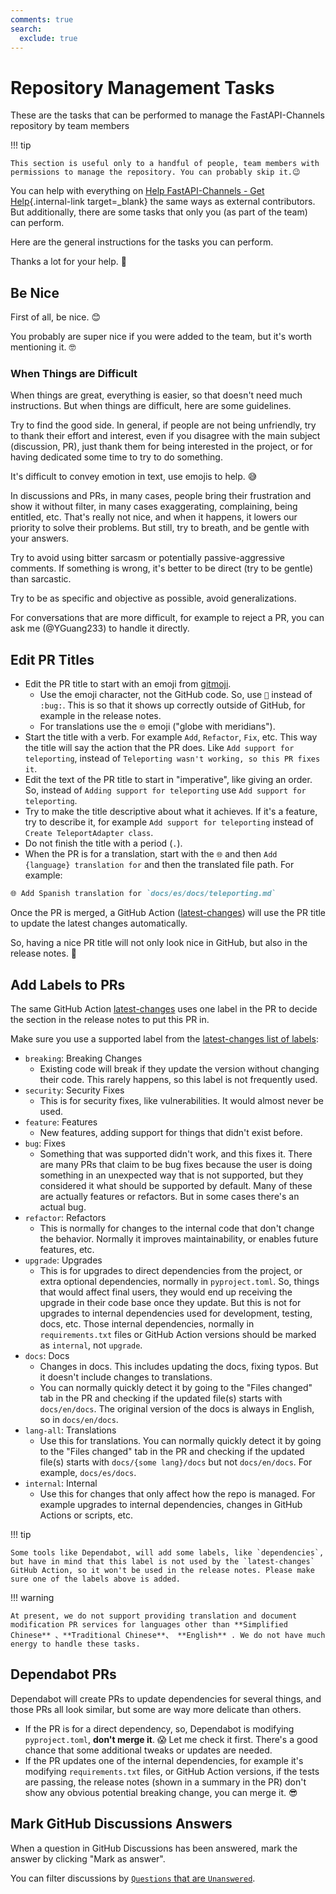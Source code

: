 ```yaml
---
comments: true
search:
  exclude: true
---
```


# Repository Management Tasks

[//]: # (These are the tasks that can be performed to manage the FastAPI-Channels repository by [team members]&#40;./fastapi-people.md#team&#41;{.internal-link target=_blank}.)
These are the tasks that can be performed to manage the FastAPI-Channels repository by team members

!!! tip

    This section is useful only to a handful of people, team members with permissions to manage the repository. You can probably skip it.😉

[//]: # (...so, you are a [team member of FastAPI-Channels]&#40;./fastapi-people.md#team&#41;{.internal-link target=_blank}? Wow, you are so cool! 😎)

You can help with everything on [Help FastAPI-Channels - Get Help](./help-fastapi-channels.md){.internal-link target=_blank} the same ways as external contributors. But additionally, there are some tasks that only you (as part of the team) can perform.

Here are the general instructions for the tasks you can perform.

Thanks a lot for your help. 🙇

## Be Nice

First of all, be nice. 😊

You probably are super nice if you were added to the team, but it's worth mentioning it. 🤓

### When Things are Difficult

When things are great, everything is easier, so that doesn't need much instructions. But when things are difficult, here are some guidelines.

Try to find the good side. In general, if people are not being unfriendly, try to thank their effort and interest, even if you disagree with the main subject (discussion, PR), just thank them for being interested in the project, or for having dedicated some time to try to do something.

It's difficult to convey emotion in text, use emojis to help. 😅

In discussions and PRs, in many cases, people bring their frustration and show it without filter, in many cases exaggerating, complaining, being entitled, etc. That's really not nice, and when it happens, it lowers our priority to solve their problems. But still, try to breath, and be gentle with your answers.

Try to avoid using bitter sarcasm or potentially passive-aggressive comments. If something is wrong, it's better to be direct (try to be gentle) than sarcastic.

Try to be as specific and objective as possible, avoid generalizations.

For conversations that are more difficult, for example to reject a PR, you can ask me (@YGuang233) to handle it directly.

## Edit PR Titles

* Edit the PR title to start with an emoji from <a href="https://gitmoji.dev/" class="external-link" target="_blank">gitmoji</a>.
    * Use the emoji character, not the GitHub code. So, use `🐛` instead of `:bug:`. This is so that it shows up correctly outside of GitHub, for example in the release notes.
    * For translations use the `🌐` emoji ("globe with meridians").
* Start the title with a verb. For example `Add`, `Refactor`, `Fix`, etc. This way the title will say the action that the PR does. Like `Add support for teleporting`, instead of `Teleporting wasn't working, so this PR fixes it`.
* Edit the text of the PR title to start in "imperative", like giving an order. So, instead of `Adding support for teleporting` use `Add support for teleporting`.
* Try to make the title descriptive about what it achieves. If it's a feature, try to describe it, for example `Add support for teleporting` instead of `Create TeleportAdapter class`.
* Do not finish the title with a period (`.`).
* When the PR is for a translation, start with the `🌐` and then `Add {language} translation for` and then the translated file path. For example:

```Markdown
🌐 Add Spanish translation for `docs/es/docs/teleporting.md`
```

Once the PR is merged, a GitHub Action (<a href="https://github.com/tiangolo/latest-changes" class="external-link" target="_blank">latest-changes</a>) will use the PR title to update the latest changes automatically.

So, having a nice PR title will not only look nice in GitHub, but also in the release notes. 📝

## Add Labels to PRs

The same GitHub Action <a href="https://github.com/tiangolo/latest-changes" class="external-link" target="_blank">latest-changes</a> uses one label in the PR to decide the section in the release notes to put this PR in.

Make sure you use a supported label from the <a href="https://github.com/tiangolo/latest-changes#using-labels" class="external-link" target="_blank">latest-changes list of labels</a>:

* `breaking`: Breaking Changes
    * Existing code will break if they update the version without changing their code. This rarely happens, so this label is not frequently used.
* `security`: Security Fixes
    * This is for security fixes, like vulnerabilities. It would almost never be used.
* `feature`: Features
    * New features, adding support for things that didn't exist before.
* `bug`: Fixes
    * Something that was supported didn't work, and this fixes it. There are many PRs that claim to be bug fixes because the user is doing something in an unexpected way that is not supported, but they considered it what should be supported by default. Many of these are actually features or refactors. But in some cases there's an actual bug.
* `refactor`: Refactors
    * This is normally for changes to the internal code that don't change the behavior. Normally it improves maintainability, or enables future features, etc.
* `upgrade`: Upgrades
    * This is for upgrades to direct dependencies from the project, or extra optional dependencies, normally in `pyproject.toml`. So, things that would affect final users, they would end up receiving the upgrade in their code base once they update. But this is not for upgrades to internal dependencies used for development, testing, docs, etc. Those internal dependencies, normally in `requirements.txt` files or GitHub Action versions should be marked as `internal`, not `upgrade`.
* `docs`: Docs
    * Changes in docs. This includes updating the docs, fixing typos. But it doesn't include changes to translations.
    * You can normally quickly detect it by going to the "Files changed" tab in the PR and checking if the updated file(s) starts with `docs/en/docs`. The original version of the docs is always in English, so in `docs/en/docs`.
* `lang-all`: Translations
    * Use this for translations. You can normally quickly detect it by going to the "Files changed" tab in the PR and checking if the updated file(s) starts with `docs/{some lang}/docs` but not `docs/en/docs`. For example, `docs/es/docs`.
* `internal`: Internal
    * Use this for changes that only affect how the repo is managed. For example upgrades to internal dependencies, changes in GitHub Actions or scripts, etc.

!!! tip

    Some tools like Dependabot, will add some labels, like `dependencies`, but have in mind that this label is not used by the `latest-changes` GitHub Action, so it won't be used in the release notes. Please make sure one of the labels above is added.

!!! warning

    At present, we do not support providing translation and document modification PR services for languages other than **Simplified Chinese** 、**Traditional Chinese**、 **English** . We do not have much energy to handle these tasks.

[//]: # (## Add Labels to Translation PRs)

[//]: # ()
[//]: # (When there's a PR for a translation, apart from adding the `lang-all` label, also add a label for the language.)

[//]: # ()
[//]: # (There will be a label for each language using the language code, like `lang-{lang code}`, for example, `lang-es` for Spanish, `lang-fr` for French, etc.)

[//]: # ()
[//]: # (* Add the specific language label.)

[//]: # (* Add the label `awaiting-review`.)

[//]: # ()
[//]: # (The label `awaiting-review` is special, only used for translations. A GitHub Action will detect it, then it will read the language label, and it will update the GitHub Discussions managing the translations for that language to notify people that there's a new translation to review.)

[//]: # ()
[//]: # (Once a native speaker comes, reviews the PR, and approves it, the GitHub Action will come and remove the `awaiting-review` label, and add the `approved-1` label.)

[//]: # ()
[//]: # (This way, we can notice when there are new translations ready, because they have the `approved-1` label.)

[//]: # ()
[//]: # (## Merge Translation PRs)

[//]: # ()
[//]: # (For Spanish, as I'm a native speaker and it's a language close to me, I will give it a final review myself and in most cases tweak the PR a bit before merging it.)

[//]: # ()
[//]: # (For the other languages, confirm that:)

[//]: # ()
[//]: # (* The title is correct following the instructions above.)

[//]: # (* It has the labels `lang-all` and `lang-{lang code}`.)

[//]: # (* The PR changes only one Markdown file adding a translation.)

[//]: # (    * Or in some cases, at most two files, if they are small, for the same language, and people reviewed them.)

[//]: # (    * If it's the first translation for that language, it will have additional `mkdocs.yml` files, for those cases follow the instructions below.)

[//]: # (* The PR doesn't add any additional or extraneous files.)

[//]: # (* The translation seems to have a similar structure as the original English file.)

[//]: # (* The translation doesn't seem to change the original content, for example with obvious additional documentation sections.)

[//]: # (* The translation doesn't use different Markdown structures, for example adding HTML tags when the original didn't have them.)

[//]: # (* The "admonition" sections, like `tip`, `info`, etc. are not changed or translated. For example:)

[//]: # ()
[//]: # (```markdown)

[//]: # (!!! tip)

[//]: # ()
[//]: # (    This is a tip.)

[//]: # ()
[//]: # ()
[//]: # (```)

[//]: # ()
[//]: # (looks like this:)

[//]: # ()
[//]: # (!!! tip)

[//]: # ()
[//]: # (    This is a tip.)

[//]: # ()
[//]: # ()
[//]: # (...it could be translated as:)

[//]: # ()
[//]: # (```markdown)

[//]: # (!!! tip)

[//]: # ()
[//]: # (    Esto es un consejo.)

[//]: # ()
[//]: # ()
[//]: # (```)

[//]: # ()
[//]: # (...but needs to keep the exact `tip` keyword. If it was translated to `consejo`, like:)

[//]: # ()
[//]: # (```markdown)

[//]: # (!!! consejo)

[//]: # ()
[//]: # (    Esto es un consejo.)

[//]: # ()
[//]: # ()
[//]: # (```)

[//]: # ()
[//]: # (it would change the style to the default one, it would look like:)

[//]: # ()
[//]: # (!!! consejo)

[//]: # ()
[//]: # (    Esto es un consejo.)

[//]: # ()
[//]: # ()
[//]: # (Those don't have to be translated, but if they are, they need to be written as:)

[//]: # ()
[//]: # (```)

[//]: # (!!! tip "consejo")

[//]: # ()
[//]: # (    Esto es un consejo.)

[//]: # ()
[//]: # ()
[//]: # (```)

[//]: # ()
[//]: # (Which looks like:)

[//]: # ()
[//]: # (!!! tip  "consejo")

[//]: # ()
[//]: # (    Esto es un consejo.)


[//]: # (## First Translation PR)

[//]: # ()
[//]: # (When there's a first translation for a language, it will have a `docs/{lang code}/docs/index.md` translated file and a `docs/{lang code}/mkdocs.yml`.)

[//]: # ()
[//]: # (For example, for Bosnian, it would be:)

[//]: # ()
[//]: # (* `docs/bs/docs/index.md`)

[//]: # (* `docs/bs/mkdocs.yml`)

[//]: # ()
[//]: # (The `mkdocs.yml` file will have only the following content:)

[//]: # ()
[//]: # (```YAML)

[//]: # (INHERIT: ../en/mkdocs.yml)

[//]: # (```)

[//]: # ()
[//]: # (The language code would normally be in the <a href="https://en.wikipedia.org/wiki/List_of_ISO_639_language_codes" class="external-link" target="_blank">ISO 639-1 list of language codes</a>.)

[//]: # ()
[//]: # (In any case, the language code should be in the file <a href="https://github.com/YGuang233/fastapi-channels/blob/master/docs/language_names.yml" class="external-link" target="_blank">docs/language_names.yml</a>.)

[//]: # ()
[//]: # (There won't be yet a label for the language code, for example, if it was Bosnian, there wouldn't be a `lang-bs`. Before creating the label and adding it to the PR, create the GitHub Discussion:)

[//]: # ()
[//]: # (* Go to the <a href="https://github.com/YGuang233/fastapi-channels/discussions/categories/translations" class="external-link" target="_blank">Translations GitHub Discussions</a>)

[//]: # (* Create a new discussion with the title `Bosnian Translations` &#40;or the language name in English&#41;)

[//]: # (* A description of:)

[//]: # ()
[//]: # (```Markdown)

[//]: # (## Bosnian translations)

[//]: # (This is the issue to track translations of the docs to Bosnian. 🚀)

[//]: # ()
[//]: # (Here are the [PRs to review with the label `lang-bs`]&#40;https://github.com/YGuang233/fastapi-channels/pulls?q=is%3Apr+is%3Aopen+sort%3Aupdated-desc+label%3Alang-bs+label%3A%22awaiting-review%22&#41;. 🤓)

[//]: # (```)

[//]: # ()
[//]: # (Update "Bosnian" with the new language.)

[//]: # ()
[//]: # (And update the search link to point to the new language label that will be created, like `lang-bs`.)

[//]: # ()
[//]: # (Create and add the label to that new Discussion just created, like `lang-bs`.)

[//]: # ()
[//]: # (Then go back to the PR, and add the label, like `lang-bs`, and `lang-all` and `awaiting-review`.)

[//]: # ()
[//]: # (Now the GitHub action will automatically detect the label `lang-bs` and will post in that Discussion that this PR is waiting to be reviewed.)

[//]: # (## Review PRs)

[//]: # ()
[//]: # (If a PR doesn't explain what it does or why, ask for more information.)

[//]: # ()
[//]: # (A PR should have a specific use case that it is solving.)

[//]: # ()
[//]: # (* If the PR is for a feature, it should have docs.)

[//]: # (    * Unless it's a feature we want to discourage, like support for a corner case that we don't want users to use.)

[//]: # (* The docs should include a source example file, not write Python directly in Markdown.)

[//]: # (* If the source example&#40;s&#41; file can have different syntax for Python 3.8, 3.9, 3.10, there should be different versions of the file, and they should be shown in tabs in the docs.)

[//]: # (* There should be tests testing the source example.)

[//]: # (* Before the PR is applied, the new tests should fail.)

[//]: # (* After applying the PR, the new tests should pass.)

[//]: # (* Coverage should stay at 100%.)

[//]: # (* If you see the PR makes sense, or we discussed it and considered it should be accepted, you can add commits on top of the PR to tweak it, to add docs, tests, format, refactor, remove extra files, etc.)

[//]: # (* Feel free to comment in the PR to ask for more information, to suggest changes, etc.)

[//]: # (* Once you think the PR is ready, move it in the internal GitHub project for me to review it.)

[//]: # (## Dev People PRs)

[//]: # ()
[//]: # (Every month, a GitHub Action updates the Dev People data. Those PRs look like this one: <a href="https://github.com/fastapi/fastapi/pull/11669" class="external-link" target="_blank">👥 Update Dev People</a>.)

[//]: # ()
[//]: # (If the tests are passing, you can merge it right away.)

[//]: # (## External Links PRs)

[//]: # ()
[//]: # (When people add external links they edit this file <a href="https://github.com/fastapi/fastapi/blob/master/docs/en/data/external_links.yml" class="external-link" target="_blank">external_links.yml</a>.)

[//]: # ()
[//]: # (* Make sure the new link is in the correct category &#40;e.g. "Podcasts"&#41; and language &#40;e.g. "Japanese"&#41;.)

[//]: # (* A new link should be at the top of its list.)

[//]: # (* The link URL should work &#40;it should not return a 404&#41;.)

[//]: # (* The content of the link should be about FastAPI-Channels.)

[//]: # (* The new addition should have these fields:)

[//]: # (    * `author`: The name of the author.)

[//]: # (    * `link`: The URL with the content.)

[//]: # (    * `title`: The title of the link &#40;the title of the article, podcast, etc&#41;.)

[//]: # ()
[//]: # (After checking all these things and ensuring the PR has the right labels, you can merge it.)

## Dependabot PRs

Dependabot will create PRs to update dependencies for several things, and those PRs all look similar, but some are way more delicate than others.

* If the PR is for a direct dependency, so, Dependabot is modifying `pyproject.toml`, **don't merge it**. 😱 Let me check it first. There's a good chance that some additional tweaks or updates are needed.
* If the PR updates one of the internal dependencies, for example it's modifying `requirements.txt` files, or GitHub Action versions, if the tests are passing, the release notes (shown in a summary in the PR) don't show any obvious potential breaking change, you can merge it. 😎

## Mark GitHub Discussions Answers

When a question in GitHub Discussions has been answered, mark the answer by clicking "Mark as answer".

You can filter discussions by <a href="https://github.com/tiangolo/fastapi/discussions/categories/questions?discussions_q=category:Questions+is:open+is:unanswered" class="external-link" target="_blank">`Questions` that are `Unanswered`</a>.
